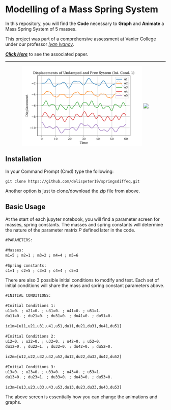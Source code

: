 # Modelling of a Mass Spring System

In this repository, you will find the <b>Code</b> necessary to <b>Graph</b> and <b>Animate</b> a Mass Spring System of 5 masses. 

This project was part of a comprehensive assessment at Vanier College under our professor <a href="http://euclid.vaniercollege.qc.ca/~iti/"><i>Ivan Ivanov</i></a>.

<a href="http://euclid.vaniercollege.qc.ca/~iti/proj/John_Peter_MS.pdf"><b><i>Click Here</i></b></a> to see the associated paper.



<hr>

<div align="center">
	<img align="middle" height="250px" src="Assets\D1.png" />
	<img align="middle" height="300px" src="Assets\UndampedFreeAni.gif" />
</div>

## Installation
In your Command Prompt (Cmd) type the following:
```
git clone https://github.com/delispeter19/springsdiffeq.git
```
Another option is just to clone/download the zip file from above.

## Basic Usage
At the start of each jupyter notebook, you will find a parameter screen for masses, spring constants. The masses and spring constants will determine the nature of the parameter matrix <i>P</i> defined later in the code.

```
#PARAMETERS:

#Masses:
m1=5 ; m2=1 ; m3=2 ; m4=4 ; m5=6

#Spring constants:
c1=1 ; c2=5 ; c3=3 ; c4=4 ; c5=3

```
There are also 3 possible initial conditions to modify and test. Each set of initial conditions will share the mass and spring constant parameters above. 

```
#INITIAL CONDITIONS:

#Initial Conditions 1:
u11=0. ; u21=0. ; u31=0. ; u41=0. ; u51=1.
du11=0. ; du21=0. ; du31=0. ; du41=0. ; du51=0.

ic1m=[u11,u21,u31,u41,u51,du11,du21,du31,du41,du51]

#Initial Conditions 2:
u12=0. ; u22=0. ; u32=0. ; u42=0. ; u52=0.
du12=0. ; du22=1. ; du32=0. ; du42=0. ; du52=0.

ic2m=[u12,u22,u32,u42,u52,du12,du22,du32,du42,du52]

#Initial Conditions 3:
u13=0. ; u23=0. ; u33=0. ; u43=0. ; u53=1.
du13=0. ; du23=1. ; du33=0. ; du43=0. ; du53=0.
      
ic3m=[u13,u23,u33,u43,u53,du13,du23,du33,du43,du53]
```
The above screen is essentially how you can change the animations and graphs.

